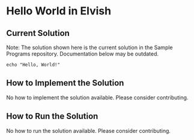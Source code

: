 # Hello World in Elvish

## Current Solution

Note: The solution shown here is the current solution in the Sample Programs repository. Documentation below may be outdated.

```Elvish
echo "Hello, World!"

```

## How to Implement the Solution

No how to implement the solution available. Please consider contributing.

## How to Run the Solution

No how to run the solution available. Please consider contributing.